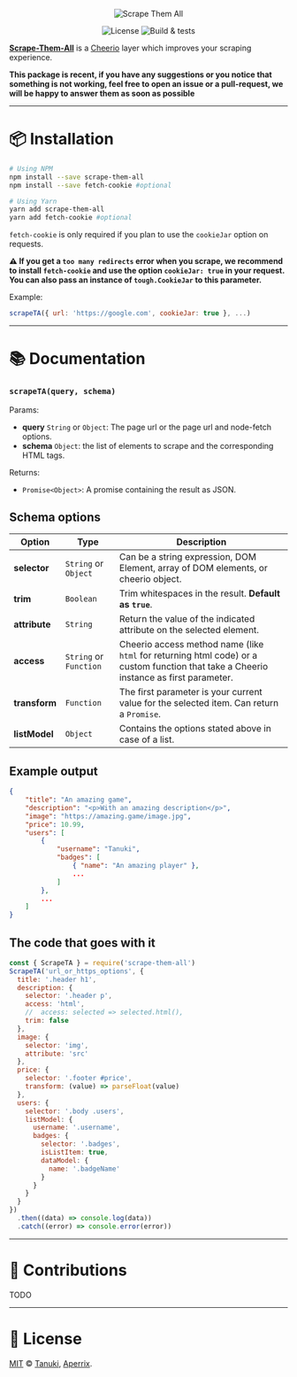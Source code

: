 <p align="center">
  <img src="https://i.imgur.com/rhrbozr.png" alt="Scrape Them All">
</p>
<p align="center">
  <img src="https://img.shields.io/github/license/tanukijs/scrape-them-all" alt="License">
  <img src="https://github.com/tanukijs/scrape-them-all/workflows/Build%20&%20tests/badge.svg" alt="Build & tests">
</p>

**[Scrape-Them-All](http://npmjs.com/package/scrape-them-all)** is a [Cheerio](https://cheerio.js.org) layer which improves your scraping experience.

**This package is recent, if you have any suggestions or you notice that something is not working, feel free to open an issue or a pull-request, we will be happy to answer them as soon as possible**

---

# 📦 Installation

```sh
# Using NPM
npm install --save scrape-them-all
npm install --save fetch-cookie #optional

# Using Yarn
yarn add scrape-them-all
yarn add fetch-cookie #optional
```

`fetch-cookie` is only required if you plan to use the `cookieJar` option on requests.

**⚠ If you get a `too many redirects` error when you scrape, we recommend to install `fetch-cookie` and use the option `cookieJar: true` in your request. You can also pass an instance of `tough.CookieJar` to this parameter.**

Example:

```js
scrapeTA({ url: 'https://google.com', cookieJar: true }, ...)
```

---

# 📚 Documentation

### `scrapeTA(query, schema)`

Params:

- **query** `String` or `Object`: The page url or the page url and node-fetch options.
- **schema** `Object`: the list of elements to scrape and the corresponding HTML tags.

Returns:

- `Promise<Object>`: A promise containing the result as JSON.

## Schema options

| Option        | Type                   | Description                                                                                                                            |
| ------------- | ---------------------- | -------------------------------------------------------------------------------------------------------------------------------------- |
| **selector**  | `String` or `Object`   | Can be a string expression, DOM Element, array of DOM elements, or cheerio object.                                                     |  |
| **trim**      | `Boolean`              | Trim whitespaces in the result. **Default as `true`**.                                                                                 |
| **attribute** | `String`               | Return the value of the indicated attribute on the selected element.                                                                   |
| **access**    | `String` or `Function` | Cheerio access method name (like `html` for returning html code) or a custom function that take a Cheerio instance as first parameter. |
| **transform** | `Function`             | The first parameter is your current value for the selected item. Can return a `Promise`.                                               |
| **listModel** | `Object`               | Contains the options stated above in case of a list.                                                                                   |

## Example output

```json
{
    "title": "An amazing game",
    "description": "<p>With an amazing description</p>",
    "image": "https://amazing.game/image.jpg",
    "price": 10.99,
    "users": [
        {
            "username": "Tanuki",
            "badges": [
                { "name": "An amazing player" },
                ...
            ]
        },
        ...
    ]
}
```

## The code that goes with it

```js
const { ScrapeTA } = require('scrape-them-all')
ScrapeTA('url_or_https_options', {
  title: '.header h1',
  description: {
    selector: '.header p',
    access: 'html',
    //  access: selected => selected.html(),
    trim: false
  },
  image: {
    selector: 'img',
    attribute: 'src'
  },
  price: {
    selector: '.footer #price',
    transform: (value) => parseFloat(value)
  },
  users: {
    selector: '.body .users',
    listModel: {
      username: '.username',
      badges: {
        selector: '.badges',
        isListItem: true,
        dataModel: {
          name: '.badgeName'
        }
      }
    }
  }
})
  .then((data) => console.log(data))
  .catch((error) => console.error(error))
```

---

# 💪 Contributions

TODO

---

# 📜 License

[MIT](https://github.com/tanukijs/scrape-them-all/blob/typescript/LICENSE) © [Tanuki](https://github.com/tanukijs), [Aperrix](https://github.com/Aperrix).
